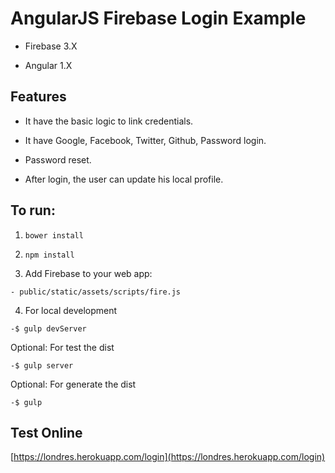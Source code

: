 # AngularJS Firebase Login Example

- Firebase 3.X

- Angular 1.X

## Features

- It have the basic logic to link credentials.

- It have Google, Facebook, Twitter, Github, Password login. 

- Password reset. 

- After login, the user can update his local profile. 

## To run: 

1) `bower install`

2) `npm install`

3) Add Firebase to your web app: 

`- public/static/assets/scripts/fire.js`

4) For local development  

`-$ gulp devServer`

Optional:  For test the dist  

`-$ gulp server`
 
Optional: For generate the dist  

`-$ gulp`

## Test Online 

[https://londres.herokuapp.com/login](https://londres.herokuapp.com/login)
